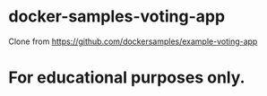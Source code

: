 # docker-samples-voting-app
Clone from https://github.com/dockersamples/example-voting-app
# For educational purposes only.
